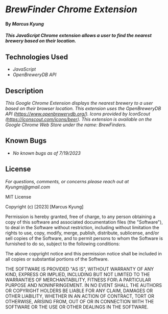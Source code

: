 # _BrewFinder Chrome Extension_

#### By _**Marcus Kyung**_

#### _This JavaScript Chrome extension allows a user to find the nearest brewery based on their location._

## Technologies Used

* _JavaScript_
* _OpenBreweryDB API_

## Description
_This Google Chrome Extension displays the nearest brewery to a user based on their browser location. This extension uses the OpenBreweryDB API (https://www.openbrewerydb.org/). Icons provided by IconScout (https://iconscout.com/icons/beer). This extension is available on the Google Chrome Web Store under the name: BrewFinders._ 

## Known Bugs

* _No known bugs as of 7/19/2023_

## License

_For questions, comments, or concerns please reach out at Kyungmj@gmail.com_

MIT License

Copyright (c) [2023] [Marcus Kyung]

Permission is hereby granted, free of charge, to any person obtaining a copy of this software and associated documentation files (the "Software"), to deal in the Software without restriction, including without limitation the rights to use, copy, modify, merge, publish, distribute, sublicense, and/or sell copies of the Software, and to permit persons to whom the Software is furnished to do so, subject to the following conditions: 

The above copyright notice and this permission notice shall be included in all copies or substantial portions of the Software.

THE SOFTWARE IS PROVIDED "AS IS", WITHOUT WARRANTY OF ANY KIND, EXPRESS OR IMPLIED, INCLUDING BUT NOT LIMITED TO THE WARRANTIES OF MERCHANTABILITY, FITNESS FOR\ A PARTICULAR PURPOSE AND NONINFRINGEMENT. IN NO EVENT SHALL THE AUTHORS OR COPYRIGHT HOLDERS BE LIABLE FOR ANY CLAIM, DAMAGES OR OTHER LIABILITY, WHETHER IN AN ACTION OF CONTRACT, TORT OR OTHERWISE, ARISING FROM, OUT OF OR IN CONNECTION WITH THE SOFTWARE OR THE USE OR OTHER DEALINGS IN THE SOFTWARE.